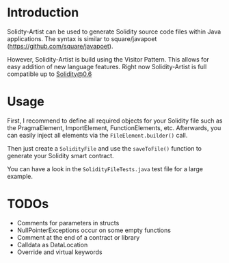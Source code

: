 # Introduction

Solidty-Artist can be used to generate Solidity source code files within Java applications. The syntax is similar to square/javapoet (https://github.com/square/javapoet).

However, Solidity-Artist is build using the Visitor Pattern. This allows for easy addition of new language features. Right now Solidity-Artist is full compatible up to Solidity@0.6

# Usage

First, I recommend to define all required objects for your Solidity file such as the PragmaElement, ImportElement, FunctionElements, etc. Afterwards, you can easily inject all elements via the ```FileElement.builder()``` call.

Then just create a ```SolidityFile``` and use the ```saveToFile()``` function to generate your Solidity smart contract.

You can have a look in the ```SolidityFileTests.java``` test file for a large example.

# TODOs

+ Comments for parameters in structs
+ NullPointerExceptions occur on some empty functions
+ Comment at the end of a contract or library
+ Calldata as DataLocation
+ Override and virtual keywords